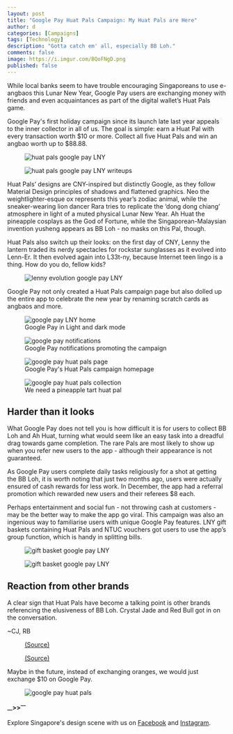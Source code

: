 ```yaml
---
layout: post
title: "Google Pay Huat Pals Campaign: My Huat Pals are Here"
author: d
categories: [Campaigns]
tags: [Technology]
description: "Gotta catch em' all, especially BB Loh."
comments: false
image: https://i.imgur.com/BQoFNgD.png
published: false
---
```


While local banks seem to have trouble encouraging Singaporeans to use e-angbaos this Lunar New Year, Google Pay users are exchanging money with friends and even acquaintances as part of the digital wallet’s Huat Pals game. 

Google Pay's first holiday campaign since its launch late last year appeals to the inner collector in all of us. The goal is simple: earn a Huat Pal with every transaction worth $10 or more. Collect all five Huat Pals and win an angbao worth up to $88.88. 

<figure>
<img src="https://i.imgur.com/2wTvmIh.png" alt="huat pals google pay LNY">
</figure>

<figure>
<img src="https://i.imgur.com/XUyaGhJ.png" alt="huat pals google pay LNY writeups">
</figure>

Huat Pals’ designs are CNY-inspired but distinctly Google, as they follow Material Design principles of shadows and flattened graphics. Neo the weightlighter-esque ox represents this year’s zodiac animal, while the sneaker-wearing lion dancer Rara tries to replicate the ‘dong dong chiang’ atmosphere in light of a muted physical Lunar New Year. Ah Huat the pineapple cosplays as the God of Fortune, while the Singaporean-Malaysian invention yusheng appears as BB Loh - no masks on this Pal, though. 

Huat Pals also switch up their looks: on the first day of CNY, Lenny the lantern traded its nerdy spectacles for rockstar sunglasses as it evolved into Lenn-Er. It then evolved again into L33t-ny, because Internet teen lingo is a thing. How do you do, fellow kids? 

<figure>
<img src="https://i.imgur.com/S39BJmJ.png" alt="lenny evolution google pay LNY">
</figure>

Google Pay not only created a Huat Pals campaign page but also dolled up the entire app to celebrate the new year by renaming scratch cards as angbaos and more. 

<figure>
<img src="https://i.imgur.com/N7WsCYu.png" alt="google pay LNY home">
<figcaption>Google Pay in Light and dark mode</figcaption>
</figure>

<figure>
<img src="https://i.imgur.com/u53BKEP.png" alt="google pay notifications">
<figcaption>Google Pay notifications promoting the campaign</figcaption>
</figure>

<figure>
<img src="https://i.imgur.com/tgOzkAq.png" alt="google pay huat pals page">
<figcaption>Google Pay's Huat Pals campaign homepage</figcaption>
</figure>

<figure>
<img src="https://i.imgur.com/dbnIJGY.png" alt="google pay huat pals collection">
<figcaption>We need a pineapple tart huat pal</figcaption>
</figure>

<h2>Harder than it looks</h2>
What Google Pay does not tell you is how difficult it is for users to collect BB Loh and Ah Huat, turning what would seem like an easy task into a dreadful drag towards game completion. The rare Pals are most likely to show up when you refer new users to the app - although their appearance is not guaranteed. 

As Google Pay users complete daily tasks religiously for a shot at getting the BB Loh, it is worth noting that just two months ago, users were actually ensured of cash rewards for less work. In December, the app had a referral promotion which rewarded new users and their referees $8 each. 

Perhaps entertainment and social fun - not throwing cash at customers - may be the better way to make the app go viral. This campaign was also an ingenious way to familiarise users with unique Google Pay features. LNY gift baskets containing Huat Pals and NTUC vouchers got users to use the app’s group function, which is handy in splitting bills.

<figure>
<img src="https://i.imgur.com/8qLlQoL.png" alt="gift basket google pay LNY">
</figure>


<figure>
<img src="https://i.imgur.com/lmaRxPX.png" alt="gift basket google pay LNY">
</figure>

<h2>Reaction from other brands</h2>
A clear sign that Huat Pals have become a talking point is other brands referencing the elusiveness of BB Loh. Crystal Jade and Red Bull got in on the conversation.

~CJ, RB
<figure>
<img src="" alt="">
<figcaption><a href="" target="_blank">(Source)</a></figcaption>
</figure>

<figure>
<img src="" alt="">
<figcaption><a href="" target="_blank">(Source)</a></figcaption>
</figure>

Maybe in the future, instead of exchanging oranges, we would just exchange $10 on Google Pay.

<figure>
<img src="https://i.imgur.com/wQzbh46.png" alt="google pay huat pals">
</figure>

<strong><sub>—</sub>><sub></sub>><sup>—</sup></strong>

Explore Singapore's design scene with us on <a href="https://www.facebook.com/designinsingapore/">Facebook</a> and <a href="https://www.instagram.com/designinsingapore/">Instagram</a>. 
